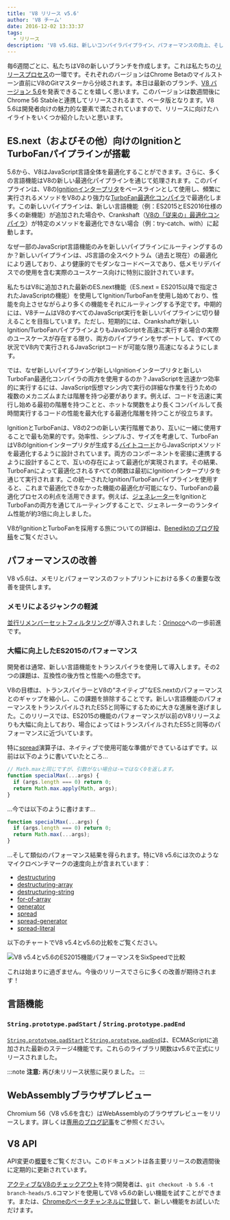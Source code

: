 ```yaml
---
title: 'V8 リリース v5.6'
author: 'V8 チーム'
date: 2016-12-02 13:33:37
tags:
  - リリース
description: 'V8 v5.6は、新しいコンパイラパイプライン、パフォーマンスの向上、そしてECMAScript言語機能のサポートが増強されています。'
---
```

毎6週間ごとに、私たちはV8の新しいブランチを作成します。これは私たちの[リリースプロセス](/docs/release-process)の一環です。それぞれのバージョンはChrome Betaのマイルストーン直前にV8のGitマスターから分岐されます。本日は最新のブランチ、[V8 バージョン 5.6](https://chromium.googlesource.com/v8/v8.git/+log/branch-heads/5.6)を発表できることを嬉しく思います。このバージョンは数週間後にChrome 56 Stableと連携してリリースされるまで、ベータ版となります。V8 5.6は開発者向けの魅力的な要素で満たされていますので、リリースに向けたハイライトをいくつか紹介したいと思います。

<!--truncate-->
## ES.next（およびその他）向けのIgnitionとTurboFanパイプラインが搭載

5.6から、V8はJavaScript言語全体を最適化することができます。さらに、多くの言語機能はV8の新しい最適化パイプラインを通じて処理されます。このパイプラインは、V8の[Ignitionインタープリタ](/blog/ignition-interpreter)をベースラインとして使用し、頻繁に実行されるメソッドをV8のより強力な[TurboFan最適化コンパイラ](/docs/turbofan)で最適化します。この新しいパイプラインは、新しい言語機能（例：ES2015とES2016仕様の多くの新機能）が追加された場合や、Crankshaft（[V8の「従来の」最適化コンパイラ](https://blog.chromium.org/2010/12/new-crankshaft-for-v8.html)）が特定のメソッドを最適化できない場合（例：try-catch、with）に起動します。

なぜ一部のJavaScript言語機能のみを新しいパイプラインにルーティングするのか？新しいパイプラインは、JS言語の全スペクトラム（過去と現在）の最適化により適しており、より健康的でモダンなコードベースであり、低メモリデバイスでの使用を含む実際のユースケース向けに特別に設計されています。

私たちはV8に追加された最新のES.next機能（ES.next = ES2015以降で指定されたJavaScriptの機能）を使用してIgnition/TurboFanを使用し始めており、性能を向上させながらより多くの機能をそれにルーティングする予定です。中期的には、V8チームはV8のすべてのJavaScript実行を新しいパイプラインに切り替えることを目指しています。ただし、短期的には、Crankshaftが新しいIgnition/TurboFanパイプラインよりもJavaScriptを高速に実行する場合の実際のユースケースが存在する限り、両方のパイプラインをサポートして、すべての状況でV8内で実行されるJavaScriptコードが可能な限り高速になるようにします。

では、なぜ新しいパイプラインが新しいIgnitionインタープリタと新しいTurboFan最適化コンパイラの両方を使用するのか？JavaScriptを迅速かつ効率的に実行するには、JavaScript仮想マシン内で実行の詳細な作業を行うための複数のメカニズムまたは階層を持つ必要があります。例えば、コードを迅速に実行し始める最初の階層を持つことと、ホットな関数をより長くコンパイルして長時間実行するコードの性能を最大化する最適化階層を持つことが役立ちます。

IgnitionとTurboFanは、V8の2つの新しい実行階層であり、互いに一緒に使用することで最も効果的です。効率性、シンプルさ、サイズを考慮して、TurboFanはV8のIgnitionインタープリタが生成する[バイトコード](https://en.wikipedia.org/wiki/Bytecode)からJavaScriptメソッドを最適化するように設計されています。両方のコンポーネントを密接に連携するように設計することで、互いの存在によって最適化が実現されます。その結果、TurboFanによって最適化されるすべての関数は最初にIgnitionインタープリタを通じて実行されます。この統一されたIgnition/TurboFanパイプラインを使用すると、これまで最適化できなかった機能の最適化が可能になり、TurboFanの最適化プロセスの利点を活用できます。例えば、[ジェネレーター](https://developer.mozilla.org/en-US/docs/Web/JavaScript/Reference/Statements/function*)をIgnitionとTurboFanの両方を通じてルーティングすることで、ジェネレーターのランタイム性能が約3倍に向上しました。

V8がIgnitionとTurboFanを採用する旅についての詳細は、[Benediktのブログ投稿](https://benediktmeurer.de/2016/11/25/v8-behind-the-scenes-november-edition/)をご覧ください。

## パフォーマンスの改善

V8 v5.6は、メモリとパフォーマンスのフットプリントにおける多くの重要な改善を提供します。

### メモリによるジャンクの軽減

[並行リメンバーセットフィルタリング](https://bugs.chromium.org/p/chromium/issues/detail?id=648568)が導入されました：[Orinoco](/blog/orinoco)への一歩前進です。

### 大幅に向上したES2015のパフォーマンス

開発者は通常、新しい言語機能をトランスパイラを使用して導入します。その2つの課題は、互換性の後方性と性能への懸念です。

V8の目標は、トランスパイラーとV8の“ネイティブ”なES.nextのパフォーマンスとのギャップを縮小し、この課題を排除することです。新しい言語機能のパフォーマンスをトランスパイルされたES5と同等にするために大きな進展を遂げました。このリリースでは、ES2015の機能のパフォーマンスが以前のV8リリースよりも大幅に向上しており、場合によってはトランスパイルされたES5と同等のパフォーマンスに近づいています。

特に[spread](https://developer.mozilla.org/en/docs/Web/JavaScript/Reference/Operators/Spread_operator)演算子は、ネイティブで使用可能な準備ができているはずです。以前は以下のように書いていたところ…

```js
// Math.maxと同じですが、引数がない場合は-∞ではなく0を返します。
function specialMax(...args) {
  if (args.length === 0) return 0;
  return Math.max.apply(Math, args);
}
```

…今では以下のように書けます…

```js
function specialMax(...args) {
  if (args.length === 0) return 0;
  return Math.max(...args);
}
```

…そして類似のパフォーマンス結果を得られます。特にV8 v5.6には次のようなマイクロベンチマークの速度向上が含まれています：

- [destructuring](https://github.com/fhinkel/six-speed/tree/master/tests/destructuring)
- [destructuring-array](https://github.com/fhinkel/six-speed/tree/master/tests/destructuring-array)
- [destructuring-string](https://github.com/fhinkel/six-speed/tree/master/tests/destructuring-string)
- [for-of-array](https://github.com/fhinkel/six-speed/tree/master/tests/for-of-array)
- [generator](https://github.com/fhinkel/six-speed/tree/master/tests/generator)
- [spread](https://github.com/fhinkel/six-speed/tree/master/tests/spread)
- [spread-generator](https://github.com/fhinkel/six-speed/tree/master/tests/spread-generator)
- [spread-literal](https://github.com/fhinkel/six-speed/tree/master/tests/spread-literal)

以下のチャートでV8 v5.4とv5.6の比較をご覧ください。

![V8 v5.4とv5.6のES2015機能パフォーマンスを[SixSpeed](https://fhinkel.github.io/six-speed/)で比較](/_img/v8-release-56/perf.png)

これは始まりに過ぎません。今後のリリースでさらに多くの改善が期待されます！

## 言語機能

### `String.prototype.padStart` / `String.prototype.padEnd`

[`String.prototype.padStart`](https://developer.mozilla.org/en-US/docs/Web/JavaScript/Reference/Global_Objects/String/padStart)と[`String.prototype.padEnd`](https://developer.mozilla.org/en-US/docs/Web/JavaScript/Reference/Global_Objects/String/padEnd)は、ECMAScriptに追加された最新のステージ4機能です。これらのライブラリ関数はv5.6で正式にリリースされました。

:::note
**注意:** 再び未リリース状態に戻りました。
:::

## WebAssemblyブラウザプレビュー

Chromium 56（V8 v5.6を含む）はWebAssemblyのブラウザプレビューをリリースします。詳しくは[専用のブログ記事](/blog/webassembly-browser-preview)をご参照ください。

## V8 API

API変更の[概要](https://docs.google.com/document/d/1g8JFi8T_oAE_7uAri7Njtig7fKaPDfotU6huOa1alds/edit)をご覧ください。このドキュメントは各主要リリースの数週間後に定期的に更新されています。

[アクティブなV8のチェックアウト](/docs/source-code#using-git)を持つ開発者は、`git checkout -b 5.6 -t branch-heads/5.6`コマンドを使用してV8 v5.6の新しい機能を試すことができます。または、[Chromeのベータチャンネルに登録](https://www.google.com/chrome/browser/beta.html)して、新しい機能をお試しいただけます。
